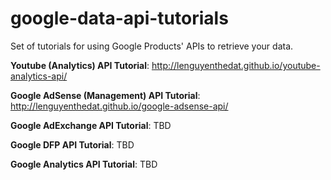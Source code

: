 # google-data-api-tutorials
Set of tutorials for using Google Products' APIs to retrieve your data.

**Youtube (Analytics) API Tutorial**: http://lenguyenthedat.github.io/youtube-analytics-api/

**Google AdSense (Management) API Tutorial**: http://lenguyenthedat.github.io/google-adsense-api/

**Google AdExchange API Tutorial**: TBD

**Google DFP API Tutorial**: TBD

**Google Analytics API Tutorial**: TBD
